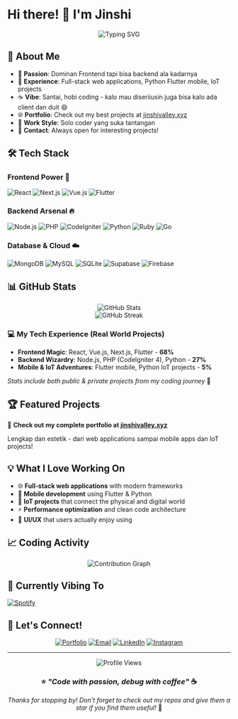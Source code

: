 # Hi there! 👋 I'm Jinshi

<div align="center">
  <img src="https://readme-typing-svg.herokuapp.com?font=Fira+Code&pause=1000&color=36BCF7FF&center=true&vCenter=true&width=435&lines=Frontend+Enthusiast;Full+Stack+Developer;IoT+%26+Mobile+Explorer;Code+%26+Coffee+Lover" alt="Typing SVG" />
</div>

## 🚀 About Me

- 🎯 **Passion**: Dominan Frontend tapi bisa backend ala kadarnya 
- 🔧 **Experience**: Full-stack web applications, Python Flutter mobile, IoT projects
- ☕ **Vibe**: Santai, hobi coding - kalo mau diseriiusin juga bisa kalo ada client dan duit 😄
- 🌐 **Portfolio**: Check out my best projects at [jinshivalley.xyz](https://www.jinshivalley.xyz)
- 💼 **Work Style**: Solo coder yang suka tantangan
- 📧 **Contact**: Always open for interesting projects!

## 🛠️ Tech Stack

### Frontend Power 💪
![React](https://img.shields.io/badge/React-20232A?style=for-the-badge&logo=react&logoColor=61DAFB)
![Next.js](https://img.shields.io/badge/Next-black?style=for-the-badge&logo=next.js&logoColor=white)
![Vue.js](https://img.shields.io/badge/Vue.js-35495E?style=for-the-badge&logo=vuedotjs&logoColor=4FC08D)
![Flutter](https://img.shields.io/badge/Flutter-02569B?style=for-the-badge&logo=flutter&logoColor=white)

### Backend Arsenal 🔥
![Node.js](https://img.shields.io/badge/Node.js-43853D?style=for-the-badge&logo=node.js&logoColor=white)
![PHP](https://img.shields.io/badge/PHP-777BB4?style=for-the-badge&logo=php&logoColor=white)
![CodeIgniter](https://img.shields.io/badge/CodeIgniter-EF4223?style=for-the-badge&logo=codeigniter&logoColor=white)
![Python](https://img.shields.io/badge/Python-3776AB?style=for-the-badge&logo=python&logoColor=white)
![Ruby](https://img.shields.io/badge/Ruby-CC342D?style=for-the-badge&logo=ruby&logoColor=white)
![Go](https://img.shields.io/badge/Go-00ADD8?style=for-the-badge&logo=go&logoColor=white)

### Database & Cloud ☁️
![MongoDB](https://img.shields.io/badge/MongoDB-4EA94B?style=for-the-badge&logo=mongodb&logoColor=white)
![MySQL](https://img.shields.io/badge/MySQL-005C84?style=for-the-badge&logo=mysql&logoColor=white)
![SQLite](https://img.shields.io/badge/SQLite-07405E?style=for-the-badge&logo=sqlite&logoColor=white)
![Supabase](https://img.shields.io/badge/Supabase-3ECF8E?style=for-the-badge&logo=supabase&logoColor=white)
![Firebase](https://img.shields.io/badge/Firebase-039BE5?style=for-the-badge&logo=Firebase&logoColor=white)

## 📊 GitHub Stats

<div align="center">
  <img src="https://github-readme-stats.vercel.app/api?username=shinbrot&theme=tokyonight&hide_border=false&show_icons=true" alt="GitHub Stats" />
</div>

<div align="center">
  <img src="https://github-readme-streak-stats.herokuapp.com/?user=shinbrot&theme=tokyonight&hide_border=false" alt="GitHub Streak" />
</div>

### 💻 My Tech Experience (Real World Projects)
- **Frontend Magic**: React, Vue.js, Next.js, Flutter - **68%** 
- **Backend Wizardry**: Node.js, PHP (CodeIgniter 4), Python - **27%**
- **Mobile & IoT Adventures**: Flutter mobile, Python IoT projects - **5%**

*Stats include both public & private projects from my coding journey* 🚀

## 🏆 Featured Projects

🌟 **Check out my complete portfolio at [jinshivalley.xyz](https://www.jinshivalley.xyz)** 

Lengkap dan estetik - dari web applications sampai mobile apps dan IoT projects!

## 💡 What I Love Working On

- 🌐 **Full-stack web applications** with modern frameworks
- 📱 **Mobile development** using Flutter & Python
- 🔗 **IoT projects** that connect the physical and digital world  
- ⚡ **Performance optimization** and clean code architecture
- 🎨 **UI/UX** that users actually enjoy using

## 📈 Coding Activity

<div align="center">
  <img src="https://github-readme-activity-graph.vercel.app/graph?username=shinbrot&bg_color=1a1b27&color=be90f2&line=638fda&point=35bcbf&area=true&hide_border=true" alt="Contribution Graph" />
</div>

## 🎵 Currently Vibing To
[![Spotify](https://novatorem.vercel.app/api/spotify)](https://open.spotify.com/user/of2ct0noyld7m68muj9cqphtn)

## 🤝 Let's Connect!

<div align="center">
  
[![Portfolio](https://img.shields.io/badge/Portfolio-255E63?style=for-the-badge&logo=About.me&logoColor=white)](https://www.jinshivalley.xyz)
[![Email](https://img.shields.io/badge/Email-D14836?style=for-the-badge&logo=gmail&logoColor=white)](mailto:your-email@gmail.com)
[![LinkedIn](https://img.shields.io/badge/LinkedIn-0077B5?style=for-the-badge&logo=linkedin&logoColor=white)](https://linkedin.com/in/yourprofile)
[![Instagram](https://img.shields.io/badge/Instagram-E4405F?style=for-the-badge&logo=instagram&logoColor=white)](https://instagram.com/yourhandle)

</div>

---

<div align="center">
  <img src="https://komarev.com/ghpvc/?username=shinbrot&color=blueviolet" alt="Profile Views" />
  
  ### ⭐ *"Code with passion, debug with coffee"* ☕
  
  *Thanks for stopping by! Don't forget to check out my repos and give them a star if you find them useful!* 🌟
</div>
